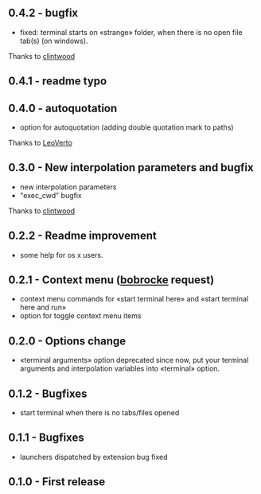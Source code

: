 ## 0.4.2 - bugfix
* fixed: terminal starts on «strange» folder, when there is no open file tab(s) (on windows).

Thanks to [clintwood](https://github.com/clintwood)

## 0.4.1 - readme typo

## 0.4.0 - autoquotation
* option for autoquotation (adding double quotation mark to paths)

Thanks to [LeoVerto](https://github.com/LeoVerto)

## 0.3.0 - New interpolation parameters and bugfix
* new interpolation parameters
* "exec_cwd" bugfix

Thanks to [clintwood](https://github.com/clintwood)

## 0.2.2 - Readme improvement
* some help for os x users.

## 0.2.1 - Context menu ([bobrocke](https://github.com/pohmelie/run-in-terminal/issues/2) request)
* context menu commands for «start terminal here» and «start terminal
here and run»
* option for toggle context menu items

## 0.2.0 - Options change
* «terminal arguments» option deprecated since now, put your terminal arguments and interpolation variables into «terminal» option.

## 0.1.2 - Bugfixes
* start terminal when there is no tabs/files opened

## 0.1.1 - Bugfixes
* launchers dispatched by extension bug fixed

## 0.1.0 - First release
